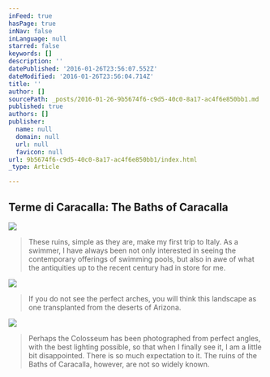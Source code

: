 ```yaml
---
inFeed: true
hasPage: true
inNav: false
inLanguage: null
starred: false
keywords: []
description: ''
datePublished: '2016-01-26T23:56:07.552Z'
dateModified: '2016-01-26T23:56:04.714Z'
title: ''
author: []
sourcePath: _posts/2016-01-26-9b5674f6-c9d5-40c0-8a17-ac4f6e850bb1.md
published: true
authors: []
publisher:
  name: null
  domain: null
  url: null
  favicon: null
url: 9b5674f6-c9d5-40c0-8a17-ac4f6e850bb1/index.html
_type: Article

---
```

## Terme di Caracalla: The Baths of Caracalla
![](https://the-grid-user-content.s3-us-west-2.amazonaws.com/0ec674ad-cf90-4550-82bc-15be208158c0.jpg)

> These ruins, simple as they are, make my first trip to Italy. As a swimmer, I have always been not only interested in seeing the contemporary offerings of swimming pools, but also in awe of what the antiquities up to the recent century had in store for me.

![](https://the-grid-user-content.s3-us-west-2.amazonaws.com/115f62a3-7a82-4498-a45d-edbde6d2d236.jpg)

> If you do not see the perfect arches, you will think this landscape as one transplanted from the deserts of Arizona.

![](https://the-grid-user-content.s3-us-west-2.amazonaws.com/16929252-df64-425f-9e93-a14dbffa9e2f.jpg)

> Perhaps the Colosseum has been photographed from perfect angles, with the best lighting possible, so that when I finally see it, I am a little bit disappointed. There is so much expectation to it. The ruins of the Baths of Caracalla, however, are not so widely known.